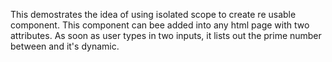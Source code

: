 This demostrates the idea of using isolated scope to create re usable component. This component can bee added
into any html page with two attributes. As soon as user types in two inputs, it lists out the prime number between and it's dynamic. 